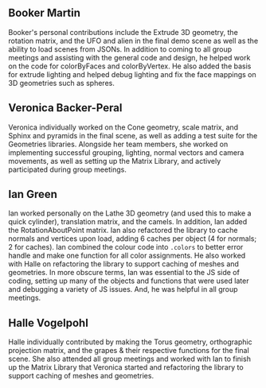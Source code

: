 ## Booker Martin
Booker's personal contributions include the Extrude 3D geometry, the rotation matrix, and the UFO and alien in the final demo scene as well as the ability to load scenes from JSONs. In addition to coming to all group meetings and assisting with the general code and design, he helped work on the code for colorByFaces and colorByVertex. He also added the basis for extrude lighting and helped debug lighting and fix the face mappings on 3D geometries such as spheres.
## Veronica Backer-Peral
Veronica individually worked on the Cone geometry, scale matrix, and Sphinx and pyramids in the final scene, as well as adding a test suite for the Geometries libraries. Alongside her team members, she worked on implementing successful grouping, lighting, normal vectors and camera movements, as well as setting up the Matrix Library, and actively participated during group meetings.
## Ian Green
Ian worked personally on the Lathe 3D geometry (and used this to make a quick cylinder), translation matrix, and the camels. In addition, Ian added the RotationAboutPoint matrix. Ian also refactored the library to cache normals and vertices upon load, adding 6 caches per object (4 for normals; 2 for caches). Ian combined the colour code into `.colors` to better error handle and make one function for all color assignments. He also worked with Halle on refactoring the library to support caching of meshes and geometries. In more obscure terms, Ian was essential to the JS side of coding, setting up many of the objects and functions that were used later and debugging a variety of JS issues. And, he was helpful in all group meetings. 
## Halle Vogelpohl
Halle individually contributed by making the Torus geometry, orthographic projection matrix, and the grapes & their respective functions for the final scene. She also attended all group meetings and worked with Ian to finish up the Matrix Library that Veronica started and refactoring the library to support caching of meshes and geometries.
